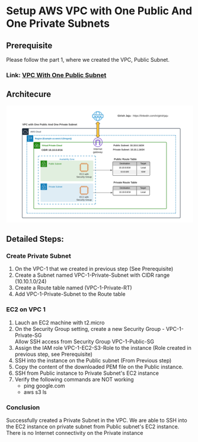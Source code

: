 # Setup AWS VPC with One Public And One Private Subnets

## Prerequisite
Please follow the part 1, where we created the VPC, Public Subnet.
### Link: [VPC With One Public Subnet](01-vpc-one-public-subnet/)

## Architecure
![](images/vpc-public-private-subnets.png)


## Detailed Steps:
### Create Private Subnet
1. On the VPC-1 that we created in previous step (See Prerequisite)
2. Create a Subnet named VPC-1-Private-Subnet with CIDR range (10.10.1.0/24)
3. Create a Route table named (VPC-1-Private-RT)
4. Add VPC-1-Private-Subnet to the Route table


### EC2 on VPC 1
1. Lauch an EC2 machine with t2.micro
2. On the Security Group setting, create a new Security Group - VPC-1-Private-SG<br>
   Allow SSH access from Security Group VPC-1-Public-SG<br>
3. Assign the IAM role VPC-1-EC2-S3-Role to the instance (Role created in previous step, see Prerequisite) 
4. SSH into the instance on the Public subnet (From Previous step)
5. Copy the content of the downloaded PEM file on the Public instance.
6. SSH from Public instance to Private Subnet's EC2 instance
4. Verify the following commands are NOT working
    - ping google.com
    - aws s3 ls

### Conclusion

Successfully created a Private Subnet in the VPC. 
We are able to SSH into the EC2 instance on private subnet from Public subnet's EC2 instance.
There is no Internet connectivity on the Private instance